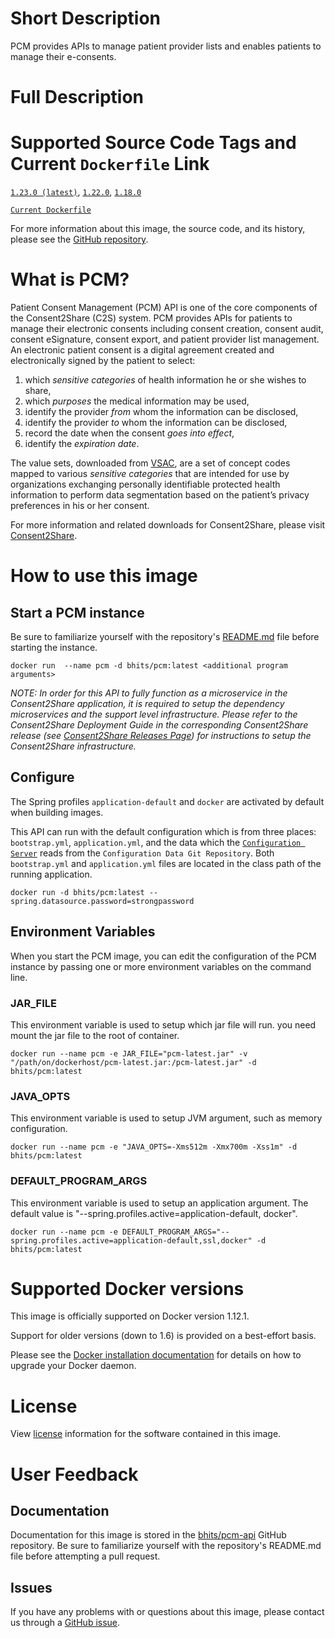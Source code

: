 # Short Description
PCM provides APIs to manage patient provider lists and enables patients to manage their e-consents.

# Full Description

# Supported Source Code Tags and Current `Dockerfile` Link

[`1.23.0 (latest)`](https://github.com/bhits/pcm-api/releases/tag/1.23.0), [`1.22.0`](https://github.com/bhits/pcm-api/releases/tag/1.22.0), [`1.18.0`](https://github.com/bhits/pcm-api/releases/tag/1.18.0)

[`Current Dockerfile`](hhttps://github.com/bhits/pcm-api/blob/master/pcm/src/main/docker/Dockerfile)

For more information about this image, the source code, and its history, please see the [GitHub repository](https://github.com/bhits/pcm-api).

# What is PCM?

Patient Consent Management (PCM) API is one of the core components of the Consent2Share (C2S) system. PCM provides APIs for patients to manage their electronic consents including consent creation, consent audit, consent eSignature, consent export, and patient provider list management. An electronic patient consent is a digital agreement created and electronically signed by the patient to select:

1. which *sensitive categories* of health information he or she wishes to share,
2. which *purposes* the medical information may be used,
3. identify the provider *from* whom the information can be disclosed,
4. identify the provider *to* whom the information can be disclosed,
5. record the date when the consent *goes into effect*,
6. identify the *expiration date*.

The value sets, downloaded from [VSAC](https://vsac.nlm.nih.gov/), are a set of concept codes mapped to various *sensitive categories* that are intended for use by organizations exchanging personally identifiable protected health information to perform data segmentation based on the patient’s privacy preferences in his or her consent.

For more information and related downloads for Consent2Share, please visit [Consent2Share](https://bhits.github.io/consent2share/).

# How to use this image

## Start a PCM instance

Be sure to familiarize yourself with the repository's [README.md](https://github.com/bhits/pcm-api) file before starting the instance.

`docker run  --name pcm -d bhits/pcm:latest <additional program arguments>`

*NOTE: In order for this API to fully function as a microservice in the Consent2Share application, it is required to setup the dependency microservices and the support level infrastructure. Please refer to the Consent2Share Deployment Guide in the corresponding Consent2Share release (see [Consent2Share Releases Page](https://github.com/bhits/consent2share/releases)) for instructions to setup the Consent2Share infrastructure.*

## Configure

The Spring profiles `application-default` and `docker` are activated by default when building images.

This API can run with the default configuration which is from three places: `bootstrap.yml`, `application.yml`, and the data which the [`Configuration Server`](https://github.com/bhits/config-server) reads from the `Configuration Data Git Repository`. Both `bootstrap.yml` and `application.yml` files are located in the class path of the running application.

`docker run -d bhits/pcm:latest --spring.datasource.password=strongpassword`

## Environment Variables

When you start the PCM image, you can edit the configuration of the PCM instance by passing one or more environment variables on the command line. 

### JAR_FILE

This environment variable is used to setup which jar file will run. you need mount the jar file to the root of container.

`docker run --name pcm -e JAR_FILE="pcm-latest.jar" -v "/path/on/dockerhost/pcm-latest.jar:/pcm-latest.jar" -d bhits/pcm:latest`

### JAVA_OPTS 

This environment variable is used to setup JVM argument, such as memory configuration.

`docker run --name pcm -e "JAVA_OPTS=-Xms512m -Xmx700m -Xss1m" -d bhits/pcm:latest`

### DEFAULT_PROGRAM_ARGS 

This environment variable is used to setup an application argument. The default value is "--spring.profiles.active=application-default, docker".

`docker run --name pcm -e DEFAULT_PROGRAM_ARGS="--spring.profiles.active=application-default,ssl,docker" -d bhits/pcm:latest`

# Supported Docker versions

This image is officially supported on Docker version 1.12.1.

Support for older versions (down to 1.6) is provided on a best-effort basis.

Please see the [Docker installation documentation](https://docs.docker.com/engine/installation/) for details on how to upgrade your Docker daemon.

# License

View [license](https://github.com/bhits/pcm-api/blob/master/LICENSE) information for the software contained in this image.

# User Feedback

## Documentation 

Documentation for this image is stored in the [bhits/pcm-api](https://github.com/bhits/pcm-api) GitHub repository. Be sure to familiarize yourself with the repository's README.md file before attempting a pull request.

## Issues

If you have any problems with or questions about this image, please contact us through a [GitHub issue](https://github.com/bhits/pcm-api/issues).
